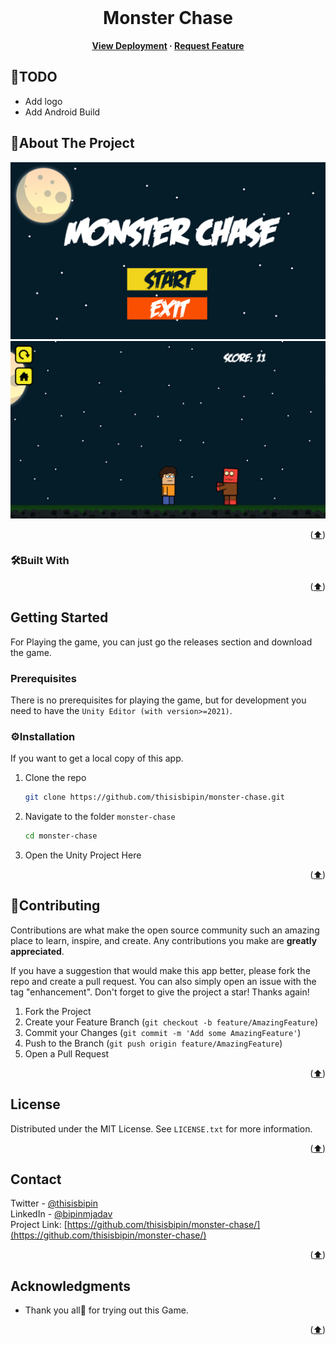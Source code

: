 <div id="top"></div>

<!-- PROJECT LOGO -->
<br />
<div align="center">
<h1 align="center"> Monster Chase</h1>
    <strong>
    <a href="https://thisisbipin.github.io/monster-chase/">View Deployment</a>
    ·
    <a href="https://github.com/thisisbipin/monster-chase/issues/new">Request Feature</a>
    </strong>
  </p>
</div>

## 🤔TODO
- Add logo
- Add Android Build

<!-- ABOUT THE PROJECT -->

## 📝About The Project

![Screenshot](https://raw.githubusercontent.com/thisisbipin/monster-chase/master/images/home.png)
![Screenshot](https://raw.githubusercontent.com/thisisbipin/monster-chase/master/images/gameplay.png)
<br />

<p align="right">(<a href="#top">⬆️</a>)</p>

### 🛠Built With

<p align="right">(<a href="#top">⬆️</a>)</p>

<!-- GETTING STARTED -->

## Getting Started

For Playing the game, you can just go the releases section and download the game.

### Prerequisites

There is no prerequisites for playing the game, but for development you need to have the `Unity Editor (with version>=2021)`.

### ⚙Installation

If you want to get a local copy of this app.

1. Clone the repo
   ```sh
   git clone https://github.com/thisisbipin/monster-chase.git
   ```
2. Navigate to the folder `monster-chase`
   ```sh
   cd monster-chase
   ```
3. Open the Unity Project Here

<p align="right">(<a href="#top">⬆️</a>)</p>

<!-- CONTRIBUTING -->

## 🤝Contributing

Contributions are what make the open source community such an amazing place to learn, inspire, and create. Any contributions you make are **greatly appreciated**.

If you have a suggestion that would make this app better, please fork the repo and create a pull request. You can also simply open an issue with the tag "enhancement".
Don't forget to give the project a star! Thanks again!

1. Fork the Project
2. Create your Feature Branch (`git checkout -b feature/AmazingFeature`)
3. Commit your Changes (`git commit -m 'Add some AmazingFeature'`)
4. Push to the Branch (`git push origin feature/AmazingFeature`)
5. Open a Pull Request

<p align="right">(<a href="#top">⬆️</a>)</p>

<!-- LICENSE -->

## License

Distributed under the MIT License. See `LICENSE.txt` for more information.

<p align="right">(<a href="#top">⬆️</a>)</p>

<!-- CONTACT -->

## Contact

Twitter - [@thisisbipin](https://twitter.com/thisisbipin) <br>
LinkedIn - [@bipinmjadav](https://www.linkedin.com/in/bipinmjadav/) <br>
Project Link: [https://github.com/thisisbipin/monster-chase/](https://github.com/thisisbipin/monster-chase/)

<p align="right">(<a href="#top">⬆️</a>)</p>

<!-- ACKNOWLEDGMENTS -->

## Acknowledgments

- Thank you all🤗 for trying out this Game.

<p align="right">(<a href="#top">⬆️</a>)</p>
